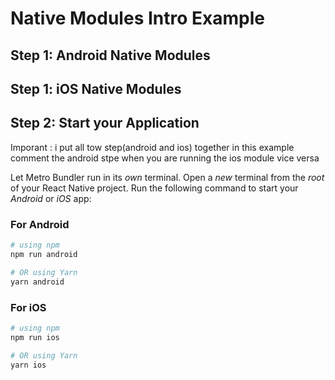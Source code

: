 # Native Modules Intro Example

## Step 1: Android Native Modules

## Step 1: iOS Native Modules

## Step 2: Start your Application

Imporant : i put all tow step(android and ios) together in this example
comment the android stpe when you are running the ios module vice versa

Let Metro Bundler run in its _own_ terminal. Open a _new_ terminal from the _root_ of your React Native project. Run the following command to start your _Android_ or _iOS_ app:

### For Android

```bash
# using npm
npm run android

# OR using Yarn
yarn android
```

### For iOS

```bash
# using npm
npm run ios

# OR using Yarn
yarn ios
```
